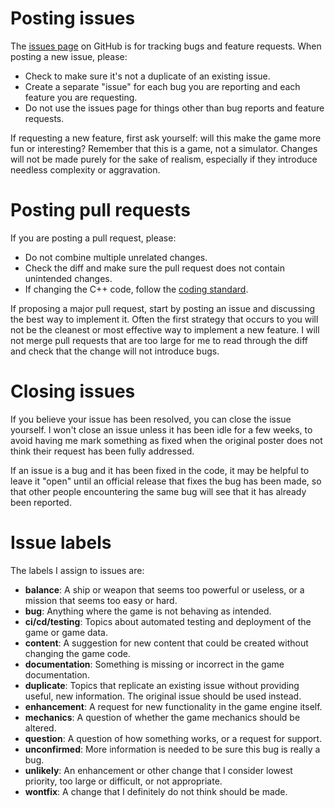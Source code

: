 # Posting issues

The [issues page](https://github.com/endless-sky/endless-sky/issues) on GitHub is for tracking bugs and feature requests. When posting a new issue, please:

* Check to make sure it's not a duplicate of an existing issue.
* Create a separate "issue" for each bug you are reporting and each feature you are requesting.
* Do not use the issues page for things other than bug reports and feature requests.

If requesting a new feature, first ask yourself: will this make the game more fun or interesting? Remember that this is a game, not a simulator. Changes will not be made purely for the sake of realism, especially if they introduce needless complexity or aggravation.

# Posting pull requests

If you are posting a pull request, please:

* Do not combine multiple unrelated changes.
* Check the diff and make sure the pull request does not contain unintended changes.
* If changing the C++ code, follow the [coding standard](https://endless-sky.github.io/styleguide/styleguide.xml).

If proposing a major pull request, start by posting an issue and discussing the best way to implement it. Often the first strategy that occurs to you will not be the cleanest or most effective way to implement a new feature. I will not merge pull requests that are too large for me to read through the diff and check that the change will not introduce bugs.

# Closing issues

If you believe your issue has been resolved, you can close the issue yourself. I won't close an issue unless it has been idle for a few weeks, to avoid having me mark something as fixed when the original poster does not think their request has been fully addressed.

If an issue is a bug and it has been fixed in the code, it may be helpful to leave it "open" until an official release that fixes the bug has been made, so that other people encountering the same bug will see that it has already been reported.

# Issue labels

The labels I assign to issues are:

* **balance**: A ship or weapon that seems too powerful or useless, or a mission that seems too easy or hard.
* **bug**: Anything where the game is not behaving as intended.
* **ci/cd/testing**: Topics about automated testing and deployment of the game or game data.
* **content**: A suggestion for new content that could be created without changing the game code.
* **documentation**: Something is missing or incorrect in the game documentation.
* **duplicate**: Topics that replicate an existing issue without providing useful, new information. The original issue should be used instead.
* **enhancement**: A request for new functionality in the game engine itself.
* **mechanics**: A question of whether the game mechanics should be altered.
* **question**: A question of how something works, or a request for support.
* **unconfirmed**: More information is needed to be sure this bug is really a bug.
* **unlikely**: An enhancement or other change that I consider lowest priority, too large or difficult, or not appropriate.
* **wontfix**: A change that I definitely do not think should be made.
